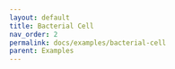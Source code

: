 ```yaml
---
layout: default
title: Bacterial Cell
nav_order: 2
permalink: docs/examples/bacterial-cell
parent: Examples
---
```

